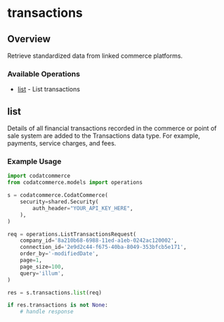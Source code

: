 # transactions

## Overview

Retrieve standardized data from linked commerce platforms.

### Available Operations

* [list](#list) - List transactions

## list

Details of all financial transactions recorded in the commerce or point of sale system are added to the Transactions data type. For example, payments, service charges, and fees.

### Example Usage

```python
import codatcommerce
from codatcommerce.models import operations

s = codatcommerce.CodatCommerce(
    security=shared.Security(
        auth_header="YOUR_API_KEY_HERE",
    ),
)

req = operations.ListTransactionsRequest(
    company_id='8a210b68-6988-11ed-a1eb-0242ac120002',
    connection_id='2e9d2c44-f675-40ba-8049-353bfcb5e171',
    order_by='-modifiedDate',
    page=1,
    page_size=100,
    query='illum',
)

res = s.transactions.list(req)

if res.transactions is not None:
    # handle response
```
